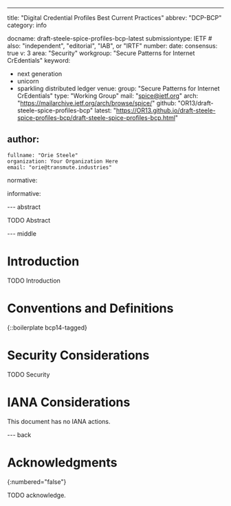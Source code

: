 ---
title: "Digital Credential Profiles Best Current Practices"
abbrev: "DCP-BCP"
category: info

docname: draft-steele-spice-profiles-bcp-latest
submissiontype: IETF  # also: "independent", "editorial", "IAB", or "IRTF"
number:
date:
consensus: true
v: 3
area: "Security"
workgroup: "Secure Patterns for Internet CrEdentials"
keyword:
 - next generation
 - unicorn
 - sparkling distributed ledger
venue:
  group: "Secure Patterns for Internet CrEdentials"
  type: "Working Group"
  mail: "spice@ietf.org"
  arch: "https://mailarchive.ietf.org/arch/browse/spice/"
  github: "OR13/draft-steele-spice-profiles-bcp"
  latest: "https://OR13.github.io/draft-steele-spice-profiles-bcp/draft-steele-spice-profiles-bcp.html"

author:
 -
    fullname: "Orie Steele"
    organization: Your Organization Here
    email: "orie@transmute.industries"

normative:

informative:


--- abstract

TODO Abstract


--- middle

# Introduction

TODO Introduction


# Conventions and Definitions

{::boilerplate bcp14-tagged}


# Security Considerations

TODO Security


# IANA Considerations

This document has no IANA actions.


--- back

# Acknowledgments
{:numbered="false"}

TODO acknowledge.
